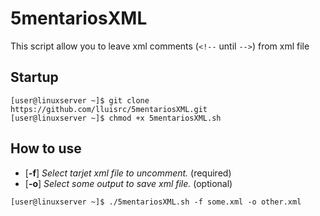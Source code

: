 # 5mentariosXML
This script allow you to leave xml comments (`<!--` until `-->`) from xml file

## Startup
```
[user@linuxserver ~]$ git clone https://github.com/lluisrc/5mentariosXML.git
[user@linuxserver ~]$ chmod +x 5mentariosXML.sh
```

## How to use
- [**-f**] *Select tarjet xml file to uncomment.* (required)
- [**-o**] *Select some output to save xml file.* (optional)
```
[user@linuxserver ~]$ ./5mentariosXML.sh -f some.xml -o other.xml
```
